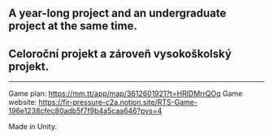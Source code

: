 ## A year-long project and an undergraduate project at the same time.
## Celoroční projekt a zároveň vysokoškolský projekt.
---
Game plan: https://mm.tt/app/map/3612601921?t=HRlDMrrQOq
Game website: https://fir-pressure-c2a.notion.site/RTS-Game-196e1238cfec80adb5f7f9b4a5caa646?pvs=4

Made in Unity.
